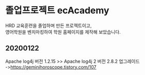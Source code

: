 # 졸업프로젝트 ecAcademy 
 HRD 교육훈련을 졸업하며 만든 프로젝트이고,
<br> 영어학원을 벤치마킹하여 학원 홈페이지를 제작해 보았습니다.


## 20200122
Apache log4j 버전 1.2.15 >>  Apache log4j 2 버전 2.8.2  업그레이드 
<br>->https://geminihoroscope.tistory.com/107
